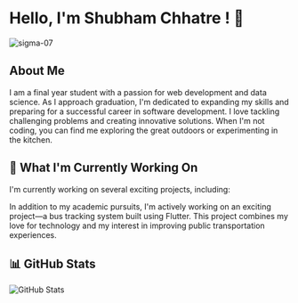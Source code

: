# Hello, I'm Shubham Chhatre ! 👋
<p align="left"> <img src="https://komarev.com/ghpvc/?username=sigma-07&label=Profile%20views&color=0e75b6&style=flat" alt="sigma-07" /> </p>

## About Me

I am a final year student with a passion for web development and data science. As I approach graduation, I'm dedicated to expanding my skills and preparing for a successful career in software development. I love tackling challenging problems and creating innovative solutions. When I'm not coding, you can find me exploring the great outdoors or experimenting in the kitchen.

## 🔭 What I'm Currently Working On

I'm currently working on several exciting projects, including:

In addition to my academic pursuits, I'm actively working on an exciting project—a bus tracking system built using Flutter. This project combines my love for technology and my interest in improving public transportation experiences.

## 📊 GitHub Stats

![GitHub Stats](https://github-readme-stats.vercel.app/api?username=sigma-07&show_icons=true&theme=radical)
